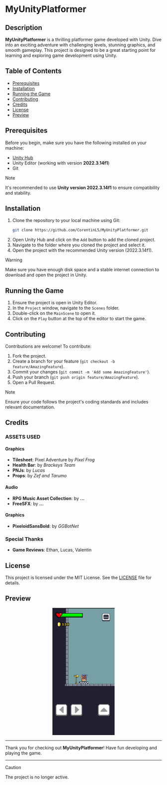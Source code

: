 # MyUnityPlatformer

## Description
**MyUnityPlatformer** is a thrilling platformer game developed with Unity. Dive into an exciting adventure with challenging levels, stunning graphics, and smooth gameplay. This project is designed to be a great starting point for learning and exploring game development using Unity.

## Table of Contents
- [Prerequisites](#prerequisites)
- [Installation](#installation)
- [Running the Game](#running-the-game)
- [Contributing](#contributing)
- [Credits](#credits)
- [License](#license)
- [Preview](#preview)

## Prerequisites
Before you begin, make sure you have the following installed on your machine:
- [Unity Hub](https://unity3d.com/get-unity/download)
- Unity Editor (working with version **2022.3.14f1**)
- Git

> [!NOTE]
> It's recommended to use **Unity version 2022.3.14f1** to ensure compatibility and stability.

## Installation
1. Clone the repository to your local machine using Git:
   ```bash
   git clone https://github.com/CorentinL5/MyUnityPlatformer.git
   ```
2. Open Unity Hub and click on the `Add` button to add the cloned project.
3. Navigate to the folder where you cloned the project and select it.
4. Open the project with the recommended Unity version (2022.3.14f1).

> [!WARNING]
> Make sure you have enough disk space and a stable internet connection to download and open the project in Unity.

## Running the Game
1. Ensure the project is open in Unity Editor.
2. In the `Project` window, navigate to the `Scenes` folder.
3. Double-click on the `MainScene` to open it.
4. Click on the `Play` button at the top of the editor to start the game.

## Contributing
Contributions are welcome! To contribute:
1. Fork the project.
2. Create a branch for your feature (`git checkout -b feature/AmazingFeature`).
3. Commit your changes (`git commit -m 'Add some AmazingFeature'`).
4. Push your branch (`git push origin feature/AmazingFeature`).
5. Open a Pull Request.

> [!NOTE]
> Ensure your code follows the project's coding standards and includes relevant documentation. 

## Credits
### ASSETS USED

#### Graphics

- **Tilesheet**: Pixel Adventure by *Pixel Frog*
- **Health Bar**: by *Brackeys Team*
- **PNJs**: by *Lucas*
- **Props**: by *Zef and Tarumo*

#### Audio 
- **RPG Music Asset Collection**: by **...**
- **FreeSFX**: by **...**

#### Graphics

- **PixeloidSansBold**: by *GGBotNet*

### Special Thanks

- **Game Reviews**: Ethan, Lucas, Valentin

## License
This project is licensed under the MIT License. See the [LICENSE](LICENSE) file for details.

## Preview
<div align="center">
    <img alt="MyUnityPlatformer Preview" src="preview.png" width="200">
</div>

---

Thank you for checking out **MyUnityPlatformer**! Have fun developing and playing the game.

---

> [!CAUTION]
> The project is no longer active.
